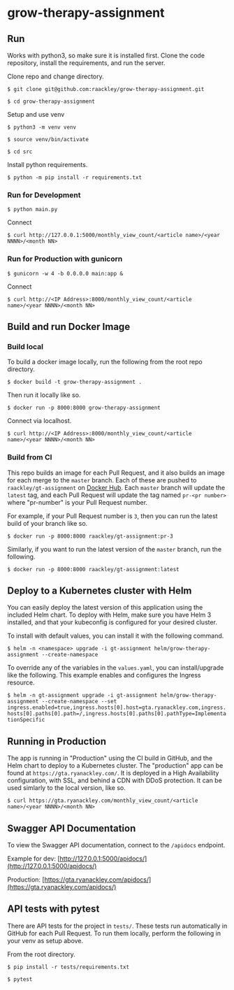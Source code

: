 # grow-therapy-assignment

## Run

Works with python3, so make sure it is installed first.  Clone the code repository, install the requirements, and run the server.

Clone repo and change directory.

`$ git clone git@github.com:raackley/grow-therapy-assignment.git`

`$ cd grow-therapy-assignment`

Setup and use venv

`$ python3 -m venv venv`

`$ source venv/bin/activate`

`$ cd src`

Install python requirements.

`$ python -m pip install -r requirements.txt`

### Run for Development

`$ python main.py`

Connect

`$ curl http://127.0.0.1:5000/monthly_view_count/<article name>/<year NNNN>/<month NN>`

### Run for Production with gunicorn

`$ gunicorn -w 4 -b 0.0.0.0 main:app &`

Connect

`$ curl http://<IP Address>:8000/monthly_view_count/<article name>/<year NNNN>/<month NN>`

## Build and run Docker Image

### Build local

To build a docker image locally, run the following from the root repo directory.

`$ docker build -t grow-therapy-assignment .`

Then run it locally like so.

`$ docker run -p 8000:8000 grow-therapy-assignment`

Connect via localhost.

`$ curl http://<IP Address>:8000/monthly_view_count/<article name>/<year NNNN>/<month NN>`

### Build from CI

This repo builds an image for each Pull Request, and it also builds an image for each merge to the `master` branch.  Each of these are pushed to `raackley/gt-assignment` on [Docker Hub](https://hub.docker.com/repository/docker/raackley/gt-assignment).  Each `master` branch will update the `latest` tag, and each Pull Request will update the tag named `pr-<pr number>` where "pr-number" is your Pull Request number.

For example, if your Pull Request number is `3`, then you can run the latest build of your branch like so.

`$ docker run -p 8000:8000 raackley/gt-assignment:pr-3`

Similarly, if you want to run the latest version of the `master` branch, run the following.

`$ docker run -p 8000:8000 raackley/gt-assignment:latest`

## Deploy to a Kubernetes cluster with Helm

You can easily deploy the latest version of this application using the included Helm chart.  To deploy with Helm, make sure you have Helm 3 installed, and that your kubeconfig is configured for your desired cluster.

To install with default values, you can install it with the following command.

`$ helm -n <namespace> upgrade -i gt-assignment helm/grow-therapy-assignment --create-namespace`

To override any of the variables in the `values.yaml`, you can install/upgrade like the following.  This example enables and configures the Ingress resource.

`$ helm -n gt-assignment upgrade -i gt-assignment helm/grow-therapy-assignment --create-namespace --set ingress.enabled=true,ingress.hosts[0].host=gta.ryanackley.com,ingress.hosts[0].paths[0].path=/,ingress.hosts[0].paths[0].pathType=ImplementationSpecific`

## Running in Production

The app is running in "Production" using the CI build in GitHub, and the Helm chart to deploy to a Kubernetes cluster.  The "production" app can be found at `https://gta.ryanackley.com/`.  It is deployed in a High Availability configuration, with SSL, and behind a CDN with DDoS protection.  It can be used simlarly to the local version, like so.

`$ curl https://gta.ryanackley.com/monthly_view_count/<article name>/<year NNNN>/<month NN>`

## Swagger API Documentation

To view the Swagger API documentation, connect to the `/apidocs` endpoint.

Example for dev: [http://127.0.0.1:5000/apidocs/](http://127.0.0.1:5000/apidocs/)

Production: [https://gta.ryanackley.com/apidocs/](https://gta.ryanackley.com/apidocs/)

## API tests with pytest

There are API tests for the project in `tests/`.  These tests run automatically in GitHub for each Pull Request.  To run them locally, perform the following in your venv as setup above.

From the root directory.

`$ pip install -r tests/requirements.txt`

`$ pytest`
